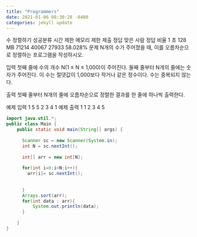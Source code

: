 ```yaml
---
title: "Programmers"
date: 2021-01-06 08:30:28 -0400
categories: jekyll update
---
```

수 정렬하기 성공분류
시간 제한	메모리 제한	제출	정답	맞은 사람	정답 비율
1 초	128 MB	71214	40067	27933	58.028%
문제
N개의 수가 주어졌을 때, 이를 오름차순으로 정렬하는 프로그램을 작성하시오.

입력
첫째 줄에 수의 개수 N(1 ≤ N ≤ 1,000)이 주어진다. 둘째 줄부터 N개의 줄에는 숫자가 주어진다. 이 수는 절댓값이 1,000보다 작거나 같은 정수이다. 수는 중복되지 않는다.

출력
첫째 줄부터 N개의 줄에 오름차순으로 정렬한 결과를 한 줄에 하나씩 출력한다.




예제 입력 1 
5
5
2
3
4
1
예제 출력 1 
1
2
3
4
5
```java
import java.util.*;
public class Main {
    public static void main(String[] args) {
      
      Scanner sc = new Scanner(System.in);
      int N = sc.nextInt();
    
      int[] arr = new int[N];
  
      for(int i=0;i<N;i++){
        arr[i]= sc.nextInt();
      
        
      }
      Arrays.sort(arr);
      for(int data : arr){
          System.out.println(data);
      }
        
    }
}

```
